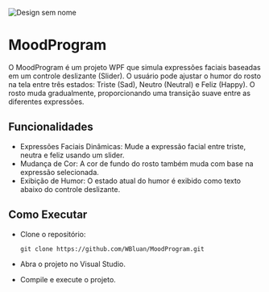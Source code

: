 ![Design sem nome](https://github.com/user-attachments/assets/62cdb3ed-c92b-4b16-96ab-de7cecf9fb95)


# MoodProgram
O MoodProgram é um projeto WPF que simula expressões faciais baseadas em um controle deslizante (Slider). O usuário pode ajustar o humor do rosto na tela entre três estados: Triste (Sad), Neutro (Neutral) e Feliz (Happy). O rosto muda gradualmente, proporcionando uma transição suave entre as diferentes expressões.

## Funcionalidades
* Expressões Faciais Dinâmicas: Mude a expressão facial entre triste, neutra e feliz usando um slider.
* Mudança de Cor: A cor de fundo do rosto também muda com base na expressão selecionada.
* Exibição de Humor: O estado atual do humor é exibido como texto abaixo do controle deslizante.

## Como Executar
* Clone o repositório:

  ```git clone https://github.com/WBluan/MoodProgram.git```

* Abra o projeto no Visual Studio.
* Compile e execute o projeto.

